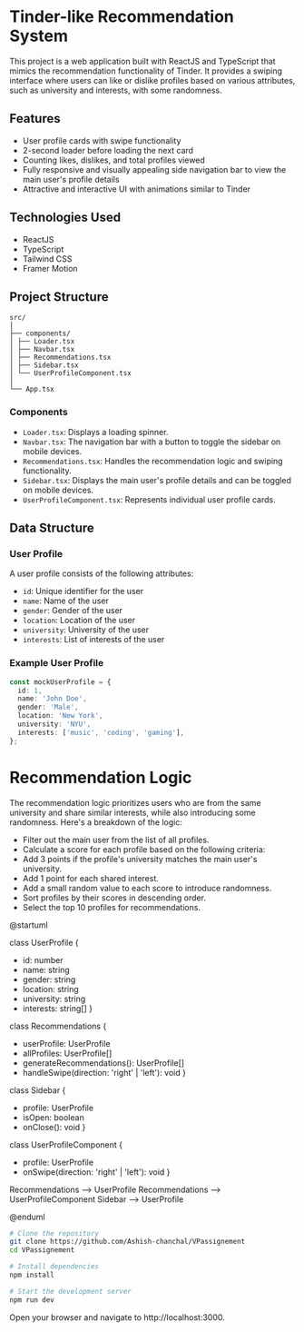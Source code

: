 # Tinder-like Recommendation System

This project is a web application built with ReactJS and TypeScript that mimics the recommendation functionality of Tinder. It provides a swiping interface where users can like or dislike profiles based on various attributes, such as university and interests, with some randomness.

## Features

- User profile cards with swipe functionality
- 2-second loader before loading the next card
- Counting likes, dislikes, and total profiles viewed
- Fully responsive and visually appealing side navigation bar to view the main user's profile details
- Attractive and interactive UI with animations similar to Tinder

## Technologies Used

- ReactJS
- TypeScript
- Tailwind CSS
- Framer Motion

## Project Structure
```
src/
│
├── components/
│ ├── Loader.tsx
│ ├── Navbar.tsx
│ ├── Recommendations.tsx
│ ├── Sidebar.tsx
│ └── UserProfileComponent.tsx
│
└── App.tsx
```

### Components

- `Loader.tsx`: Displays a loading spinner.
- `Navbar.tsx`: The navigation bar with a button to toggle the sidebar on mobile devices.
- `Recommendations.tsx`: Handles the recommendation logic and swiping functionality.
- `Sidebar.tsx`: Displays the main user's profile details and can be toggled on mobile devices.
- `UserProfileComponent.tsx`: Represents individual user profile cards.

## Data Structure

### User Profile

A user profile consists of the following attributes:
- `id`: Unique identifier for the user
- `name`: Name of the user
- `gender`: Gender of the user
- `location`: Location of the user
- `university`: University of the user
- `interests`: List of interests of the user

### Example User Profile

```typescript
const mockUserProfile = {
  id: 1,
  name: 'John Doe',
  gender: 'Male',
  location: 'New York',
  university: 'NYU',
  interests: ['music', 'coding', 'gaming'],
};
```
# Recommendation Logic
The recommendation logic prioritizes users who are from the same university and share similar interests, while also introducing some randomness. Here's a breakdown of the logic:

- Filter out the main user from the list of all profiles.
- Calculate a score for each profile based on the following criteria:
- Add 3 points if the profile's university matches the main user's university.
- Add 1 point for each shared interest.
- Add a small random value to each score to introduce randomness.
- Sort profiles by their scores in descending order.
- Select the top 10 profiles for recommendations.

@startuml

class UserProfile {
  - id: number
  - name: string
  - gender: string
  - location: string
  - university: string
  - interests: string[]
}

class Recommendations {
  + userProfile: UserProfile
  + allProfiles: UserProfile[]
  + generateRecommendations(): UserProfile[]
  + handleSwipe(direction: 'right' | 'left'): void
}

class Sidebar {
  + profile: UserProfile
  + isOpen: boolean
  + onClose(): void
}

class UserProfileComponent {
  + profile: UserProfile
  + onSwipe(direction: 'right' | 'left'): void
}

Recommendations --> UserProfile
Recommendations --> UserProfileComponent
Sidebar --> UserProfile

@enduml

 ```bash
# Clone the repository
git clone https://github.com/Ashish-chanchal/VPassignement
cd VPassignement

# Install dependencies
npm install

# Start the development server
npm run dev
```
Open your browser and navigate to http://localhost:3000.
